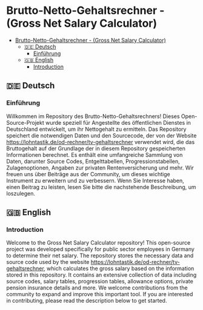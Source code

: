 # Brutto-Netto-Gehaltsrechner - (Gross Net Salary Calculator)

- [Brutto-Netto-Gehaltsrechner - (Gross Net Salary Calculator)](#brutto-netto-gehaltsrechner---gross-net-salary-calculator)
  - [:de: Deutsch](#de-deutsch)
    - [Einführung](#einführung)
  - [:uk: English](#uk-english)
    - [Introduction](#introduction)


## :de: Deutsch

### Einführung 

Willkommen im Repository des Brutto-Netto-Gehaltsrechners! Dieses Open-Source-Projekt wurde speziell für Angestellte des öffentlichen Dienstes in Deutschland entwickelt, um ihr Nettogehalt zu ermitteln. Das Repository speichert die notwendigen Daten und den Sourcecode, der von der Website https://lohntastik.de/od-rechner/tv-gehaltsrechner verwendet wird, die das Bruttogehalt auf der Grundlage der in diesem Repository gespeicherten Informationen berechnet. Es enthält eine umfangreiche Sammlung von Daten, darunter Source Codes, Entgelttabellen, Progressionstabellen, Zulagenoptionen, Angaben zur privaten Rentenversicherung und mehr. Wir freuen uns über Beiträge aus der Community, um dieses wichtige Instrument zu erweitern und zu verbessern. Wenn Sie Interesse haben, einen Beitrag zu leisten, lesen Sie bitte die nachstehende Beschreibung, um loszulegen.

## :uk: English

### Introduction

Welcome to the Gross Net Salary Calculator repository! This open-source project was developed specifically for public sector employees in Germany to determine their net salary. The repository stores the necessary data and source code used by the website https://lohntastik.de/od-rechner/tv-gehaltsrechner, which calculates the gross salary based on the information stored in this repository. It contains an extensive collection of data including source codes, salary tables, progression tables, allowance options, private pension insurance details and more. We welcome contributions from the community to expand and improve this important tool. If you are interested in contributing, please read the description below to get started.